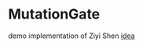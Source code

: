 # MutationGate
demo implementation of Ziyi Shen [idea](https://www.linkedin.com/posts/ziyishen1984_after-days-of-researching-i-am-happy-to-activity-7153106597718740992-cGOZ/?utm_source=share&utm_medium=member_desktop)

